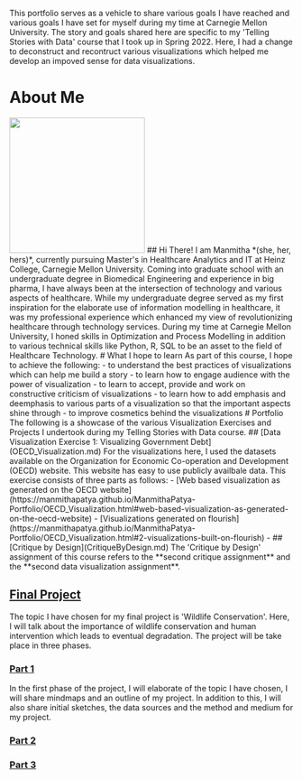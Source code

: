 This portfolio serves as a vehicle to share various goals I have reached and various goals I have set for myself during my time at Carnegie Mellon University. The story and goals shared here are specific to my 'Telling Stories with Data' course that I took up in Spring 2022. Here, I had a change to deconstruct and recontruct various visualizations which helped me develop an impoved sense for data visualizations. 
# About Me
<img src="https://media-exp1.licdn.com/dms/image/C5603AQHM-JgUxJ1ffA/profile-displayphoto-shrink_800_800/0/1628886236172?e=1648684800&v=beta&t=bW0Rm1qjz-RAbXn3VtPfSMRDAFVdH7zBgpM5d9PewbA" width="240">
## Hi There!
I am Manmitha *(she, her, hers)*, currently pursuing Master's in Healthcare Analytics and IT at Heinz College, Carnegie Mellon University. Coming into graduate school with an undergraduate degree in Biomedical Engineering and experience in big pharma, I have always been at the intersection of technology and various aspects of healthcare. While my undergraduate degree served as my first inspiration for the elaborate use of information modelling in healthcare, it was my professional experience which enhanced my view of revolutionizing healthcare through technology services. During my time at Carnegie Mellon University, I honed skills in Optimization and Process Modelling in addition to various technical skills like Python, R, SQL to be an asset to the field of Healthcare Technology.
# What I hope to learn
As part of this course, I hope to achieve the following:
- to understand the best practices of visualizations which can help me build a story
- to learn how to engage audience with the power of visualization
- to learn to accept, provide and work on constructive criticism of visualizations
- to learn how to add emphasis and deemphasis to various parts of a visualization so that the important aspects shine through
- to improve cosmetics behind the visualizations
# Portfolio
The following is a showcase of the various Visualization Exercises and Projects I undertook during my Telling Stories with Data course.
## [Data Visualization Exercise 1: Visualizing Government Debt](OECD_Visualization.md)
For the visualizations here, I used the datasets available on the Organization for Economic Co-operation and Development (OECD) website. This website has easy to use publicly availbale data.
This exercise consists of three parts as follows:
- [Web based visualization as generated on the OECD website](https://manmithapatya.github.io/ManmithaPatya-Portfolio/OECD_Visualization.html#web-based-visualization-as-generated-on-the-oecd-website)
- [Visualizations generated on flourish](https://manmithapatya.github.io/ManmithaPatya-Portfolio/OECD_Visualization.html#2-visualizations-built-on-flourish)
- 
## [Critique by Design](CritiqueByDesign.md)
The 'Critique by Design' assignment of this course refers to the **second critique assignment** and the **second data visualization assignment**. 

## [Final Project](FinalProject1.md)
The topic I have chosen for my final project is 'Wildlife Conservation'. Here, I will talk about the importance of wildlife conservation and human intervention which leads to eventual degradation. 
The project will be take place in three phases.

### [Part 1](FinalProject1.md)
In the first phase of the project, I will elaborate of the topic I have chosen, I will share mindmaps and an outline of my project. In addition to this, I will also share initial sketches, the data sources and the method and medium for my project. 

### [Part 2](FinalProject2.md)

### [Part 3](FinalProject3.md)
